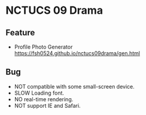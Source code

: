 # NCTUCS 09 Drama

## Feature
- Profile Photo Generator
https://fsh0524.github.io/nctucs09drama/gen.html

## Bug
- NOT compatible with some small-screen device.
- SLOW Loading font.
- NO real-time rendering.
- NOT support IE and Safari.
